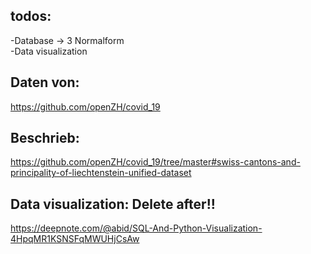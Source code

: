 ## todos:
-Database -> 3 Normalform\
-Data visualization

## Daten von:
https://github.com/openZH/covid_19

## Beschrieb:
https://github.com/openZH/covid_19/tree/master#swiss-cantons-and-principality-of-liechtenstein-unified-dataset

## Data visualization: Delete after!!
https://deepnote.com/@abid/SQL-And-Python-Visualization-4HpqMR1KSNSFqMWUHjCsAw
